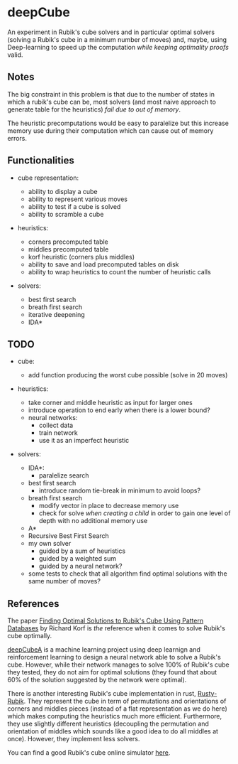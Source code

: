 # deepCube

An experiment in Rubik's cube solvers and in particular optimal solvers (solving a Rubik's cube in a minimum number of moves) and, maybe, using Deep-learning to speed up the computation *while keeping optimality proofs* valid.

## Notes

The big constraint in this problem is that due to the number of states in which a rubik's cube can be, most solvers (and most naive approach to generate table for the heuristics) *fail due to out of memory*.

The heuristic precomputations would be easy to paralelize but this increase memory use during their computation which can cause out of memory errors.

## Functionalities

- cube representation:
    - ability to display a cube
    - ability to represent various moves
    - ability to test if a cube is solved
    - ability to scramble a cube

- heuristics:
    - corners precomputed table
    - middles precomputed table
    - korf heuristic (corners plus middles)
    - ability to save and load precomputed tables on disk
    - ability to wrap heuristics to count the number of heuristic calls

- solvers:
    - best first search
    - breath first search
    - iterative deepening
    - IDA*

## TODO

- cube:
    - add function producing the worst cube possible (solve in 20 moves)

- heuristics:
    - take corner and middle heuristic as input for larger ones
    - introduce operation to end early when there is a lower bound?
    - neural networks:
        - collect data
        - train network
        - use it as an imperfect heuristic

- solvers:
    - IDA*:
        - paralelize search
    - best first search
        - introduce random tie-break in minimum to avoid loops?
    - breath first search
        - modify vector in place to decrease memory use
        - check for solve *when creating a child* in order to gain one level of depth with no additional memory use
    - A*
    - Recursive Best First Search
    - my own solver
        - guided by a sum of heuristics
        - guided by a weighted sum
        - guided by a neural network?
    - some tests to check that all algorithm find optimal solutions with the same number of moves?

## References

The paper [Finding Optimal Solutions to Rubik's Cube Using Pattern Databases](https://www.cs.princeton.edu/courses/archive/fall06/cos402/papers/korfrubik.pdf) by Richard Korf is *the* reference when it comes to solve Rubik's cube optimally.

[deepCubeA](https://github.com/forestagostinelli/DeepCubeA) is a machine learning project using deep learnign and reinforcement learning to design a neural network able to solve a Rubik's cube.
However, while their network manages to solve 100% of Rubik's cube they tested, they do not aim for optimal solutions (they found that about 60% of the solution suggested by the network were optimal).

There is another interesting Rubik's cube implementation in rust, [Rusty-Rubik](https://github.com/esqu1/Rusty-Rubik).
They represent the cube in term of permutations and orientations of corners and middles pieces (instead of a flat representation as we do here) which makes computing the heuristics much more efficient.
Furthermore, they use slightly different heuristics (decoupling the permutation and orientation of middles which sounds like a good idea to do all middles at once).
However, they implement less solvers.

You can find a good Rubik's cube online simulator [here](https://ruwix.com/online-puzzle-simulators/).
